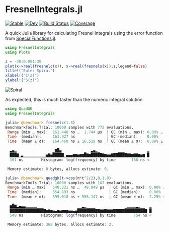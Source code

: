 # FresnelIntegrals.jl

[![Stable](https://img.shields.io/badge/docs-stable-blue.svg)](https://kiranshila.github.io/FresnelIntegrals.jl/stable/)
[![Dev](https://img.shields.io/badge/docs-dev-blue.svg)](https://kiranshila.github.io/FresnelIntegrals.jl/dev/)
[![Build Status](https://github.com/kiranshila/FresnelIntegrals.jl/actions/workflows/CI.yml/badge.svg?branch=master)](https://github.com/kiranshila/FresnelIntegrals.jl/actions/workflows/CI.yml?query=branch%3Amaster)
[![Coverage](https://codecov.io/gh/kiranshila/FresnelIntegrals.jl/branch/master/graph/badge.svg)](https://codecov.io/gh/kiranshila/FresnelIntegrals.jl)

A quick Julia library for calculating Fresnel Integrals using the error function from [SpecialFunctions.jl](https://github.com/JuliaMath/SpecialFunctions.jl).

```julia
using FresnelIntegrals
using Plots

z = -30:0.001:30
plot(x->real(fresnelc(x)), x->real(fresnels(x)),z,legend=false)
title!("Euler Spiral")
xlabel!("C(z)")
ylabel!("S(z)")
```
![Spiral](Spiral.png)

As expected, this is much faster than the numeric integral solution

```julia
using QuadGK
using FresnelIntegrals

julia> @benchmark fresnelc(1.8)
BenchmarkTools.Trial: 10000 samples with 772 evaluations.
 Range (min … max):  161.448 ns …  1.744 μs  ┊ GC (min … max): 0.00% … 0.00%
 Time  (median):     163.927 ns              ┊ GC (median):    0.00%
 Time  (mean ± σ):   164.460 ns ± 16.519 ns  ┊ GC (mean ± σ):  0.00% ± 0.00%

  ▃▄▂                ▁▇█▄          ▁  ▃▄▂▁        ▁▁▁          ▂
  ███▇▁▃▁▁▁▁▁▁▁▁▁▁▅▇▅█████▁▄▄▄▆▆▅▆▆█▇▆█████▇▆▅▅▇██████▇▇▆▇▇▆▅▆ █
  161 ns        Histogram: log(frequency) by time       168 ns <

 Memory estimate: 0 bytes, allocs estimate: 0.

julia> @benchmark quadgk(t->cos(π*t^2/2),0,1.8)
BenchmarkTools.Trial: 10000 samples with 187 evaluations.
 Range (min … max):  548.321 ns …  48.949 μs  ┊ GC (min … max): 0.00% … 98.43%
 Time  (median):     554.893 ns               ┊ GC (median):    0.00%
 Time  (mean ± σ):   599.010 ns ± 558.147 ns  ┊ GC (mean ± σ):  2.25% ±  3.29%

  ▅█▆▂▄▃▃▁▁▁▁▁                    ▂▁                  ▁▁▁▁▂▁    ▁
  ███████████████▇▅▆▅▄▃▅▄▅▅▅▄▄▃▄████████▇▇▆▆▇▆▆▆▇▇▇▇▇█████████▇ █
  548 ns        Histogram: log(frequency) by time        754 ns <

 Memory estimate: 368 bytes, allocs estimate: 2.
```